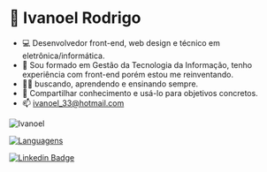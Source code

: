 # 👋 Ivanoel Rodrigo
* 💻 Desenvolvedor front-end, web design e técnico em eletrônica/informática.
* 🌱 Sou formado em Gestão da Tecnologia da Informação, tenho experiência com front-end porém estou me reinventando. 
* ✍🏼 buscando, aprendendo e ensinando sempre.
* 💞️ Compartilhar conhecimento e usá-lo para objetivos concretos.
* 📫 ivanoel_33@hotmail.com



![Ivanoel](https://github-readme-stats.vercel.app/api?username=ivanoel&show_icons=true&theme=merko)


[![Languagens](https://github-readme-stats.vercel.app/api/top-langs/?username=ivanoel&langs_count=5)](https://github.com/ivanoel/github-readme-stats)



[![Linkedin Badge](https://img.shields.io/badge/-LinkedIn-blue?style=flat-square&logo=Linkedin&logoColor=white&link=https://www.linkedin.com/in/ivanoel-rodrigo/)](https://www.linkedin.com/in/ivanoel-rodrigo/)


